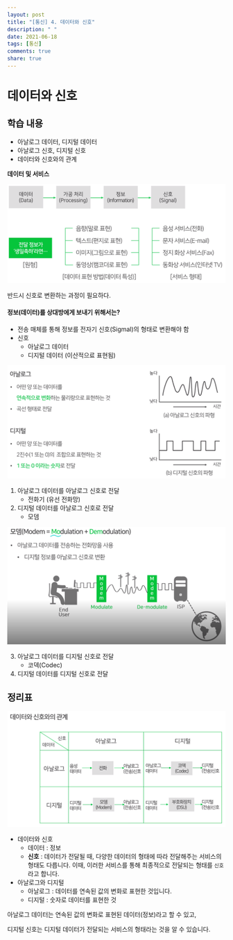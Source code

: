 ```yaml
---
layout: post
title: "[통신] 4. 데이터와 신호"
description: " "
date: 2021-06-18
tags: [통신]
comments: true
share: true
---
```


# 데이터와 신호



## 학습 내용

- 아날로그 데이터, 디지털 데이터
- 아날로그 신호, 디지털 신호
- 데이터와 신호와의 관계





**데이터 및 서비스**

![image-20200803164124870](images/image-20200803164124870.png)

반드시 신호로 변환하는 과정이 필요하다.



#### 정보(데이터)를 상대방에게 보내기 위해서는?

- 전송 매체를 통해 정보를 전자기 신호(Sigmal)의 형태로 변환해야 함
- 신호
  - 아날로그 데이터
  - 디지털 데이터 (이산적으료 표현됨)

![image-20200803164354668](images/image-20200803164354668.png)



1. 아날로그 데이터를 아날로그 신호로 전달
   - 전화기 (유선 전화망)
2. 디지털 데이터를 아날로그 신호로 전달
   - 모뎀

![image-20200803164810905](images/image-20200803164810905.png)



3. 아날로그 데이터를 디지털 신호로 전달
   - 코덱(Codec)
4. 디지털 데이터를 디지털 신호로 전달





## 정리표

![image-20200803165232758](images/image-20200803165232758.png)



- 데이터와 신호
  - 데이터 : 정보
  - **신호** : 데이터가 전달될 때, 다양한 데이터의 형태에 따라 전달해주는 서비스의 형태도 다릅니다.
    이때, 이러한 서비스를 통해 최종적으로 전달되는 형태를 `신호`라고 합니다.
- 아날로그와 디지털
  - 아날로그 : 데이터를 연속된 값의 변화로 표현한 것입니다.
  - 디지털 : 숫자로 데이터를 표현한 것



아날로그 데이터는 연속된 값의 변화로 표현된 데이터(정보)라고 할 수 있고, 

디지털 신호는 디지털 데이터가 전달되는 서비스의 형태라는 것을 알 수 있습니다. 

